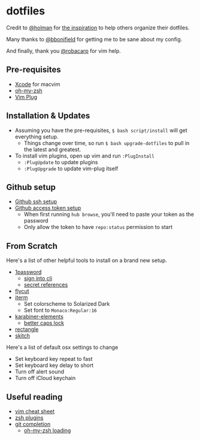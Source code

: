 # dotfiles

Credit to [@holman](https://github.com/holman) for [the inspiration](https://github.com/holman/dotfiles)
to help others organize their dotfiles.

Many thanks to [@bbonifield](https://github.com/bbonifield) for getting me to be sane about my config.

And finally, thank you [@robacarp](https://github.com/robacarp) for vim help.

## Pre-requisites

- [Xcode](https://apps.apple.com/us/app/xcode/id497799835?mt=12) for macvim
- [oh-my-zsh](https://github.com/robbyrussell/oh-my-zsh)
- [Vim Plug](https://github.com/junegunn/vim-plug#installation)

## Installation & Updates

- Assuming you have the pre-requisites, `$ bash script/install` will get everything setup.
  - Things change over time, so run `$ bash upgrade-dotfiles` to pull in the latest
and greatest.
- To install vim plugins, open up vim and run `:PlugInstall`
  - `:PlugUpdate` to update plugins
  - `:PlugUpgrade` to update vim-plug itself

## Github setup

- [Github ssh setup](https://docs.github.com/en/authentication/connecting-to-github-with-ssh/generating-a-new-ssh-key-and-adding-it-to-the-ssh-agent)
- [Github access token setup](https://github.com/mislav/hub/issues/2655#issuecomment-735836048)
  - When first running `hub browse`, you'll need to paste your token as the password
  - Only allow the token to have `repo:status` permission to start

## From Scratch

Here's a list of other helpful tools to install on a brand new setup.

- [1password](https://1password.com/product/mac/)
  - [sign into cli](https://developer.1password.com/docs/cli/app-integration)
  - [secret references](https://developer.1password.com/docs/cli/secret-references)
- [flycut](https://apps.apple.com/us/app/flycut-clipboard-manager/id442160987?mt=12)
- [iterm](https://iterm2.com/)
  - Set colorscheme to Solarized Dark
  - Set font to `Monaco:Regular:16`
- [karabiner-elements](https://karabiner-elements.pqrs.org/)
  - [better caps lock](https://ke-complex-modifications.pqrs.org/#caps_lock)
- [rectangle](https://rectangleapp.com/)
- [skitch](https://apps.apple.com/us/app/skitch-snap-mark-up-share/id425955336?mt=12)

Here's a list of default osx settings to change

- Set keyboard key repeat to fast
- Set keyboard key delay to short
- Turn off alert sound
- Turn off iCloud keychain

## Useful reading

- [vim cheat sheet](https://vim.rtorr.com/)
- [zsh plugins](https://github.com/ohmyzsh/ohmyzsh/wiki/Plugins)
- [git completion](https://oliverspryn.com/blog/adding-git-completion-to-zsh)
  - [oh-my-zsh loading](https://docs.brew.sh/Shell-Completion#configuring-completions-in-zsh)
